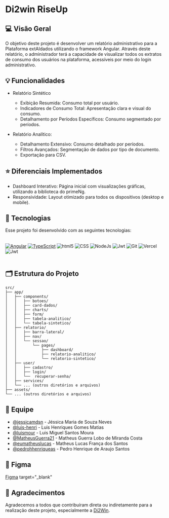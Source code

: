 # Di2win RiseUp

## 💻 Visão Geral
O objetivo deste projeto é desenvolver um relatório administrativo para a Plataforma extAIdados utilizando o framework Angular. Através deste relatório, o administrador terá a capacidade de visualizar todos os extratos de consumo dos usuários na plataforma, acessíveis por meio do login administrativo.

## 💡 Funcionalidades
- Relatório Sintético
  - Exibição Resumida: Consumo total por usuário.
  - Indicadores de Consumo Total: Apresentação clara e visual do consumo.
  - Detalhamento por Períodos Específicos: Consumo segmentado por períodos.

- Relatório Analítico:
  - Detalhamento Extensivo: Consumo detalhado por períodos.
  - Filtros Avançados: Segmentação de dados por tipo de documento.
  - Exportação para CSV.

## ⭐ Diferenciais Implementados
- Dashboard Interativo: Página inicial com visualizações gráficas, utilizando a biblioteca do primeNg.
- Responsividade: Layout otimizado para todos os dispositivos (desktop e mobile).

## 🚀 Tecnologias
Esse projeto foi desenvolvido com as seguintes tecnologias:

<div style="diplay: inline_block"><br/>
<a href="#"><img align="center" alt="Angular" src="https://img.shields.io/badge/Angular-DD0031?style=for-the-badge&logo=angular&logoColor=white"/></a>
<a href="#"><img align="center" alt="TypeScript" src="https://img.shields.io/badge/TypeScript-007ACC?style=for-the-badge&logo=typescript&logoColor=white"/></a>
<img align="center" alt="html5" src="https://img.shields.io/badge/HTML5-E34F26?style=for-the-badge&logo=html5&logoColor=white" />
<img align="center" alt="CSS" src="https://img.shields.io/badge/CSS3-1572B6?style=for-the-badge&logo=css3&logoColor=white" />
<img align="center" alt="NodeJs" src="https://img.shields.io/badge/node.js-6DA55F?style=for-the-badge&logo=node.js&logoColor=white"/>
<img align="center" alt="Jwt" src="https://img.shields.io/badge/JWT-black?style=for-the-badge&logo=JSON%20web%20tokens"/>
<img align="center" alt="Git" src="https://img.shields.io/badge/git-%23F05033.svg?style=for-the-badge&logo=git&logoColor=white"/>
<img align="center" alt="Vercel" src="https://img.shields.io/badge/vercel-%23000000.svg?style=for-the-badge&logo=vercel&logoColor=white"/>
<img align="center" alt="Jwt" src="https://img.shields.io/badge/prime-ng-red"/>

</div><br/>

## 🗂️ Estrutura do Projeto
```
src/
├── app/
│   ├── components/
│   │   ├── botoes/
│   │   ├── card-dados/
│   │   ├── charts/
│   │   ├── form/
│   │   ├── tabela-analitico/
│   │   └── tabela-sintetico/
│   ├── relatorio/
│   │   ├── barra-lateral/
│   │   ├── nav/
│   │   └── sessao/
│   │       └── pages/
│   │           ├── dashboard/
│   │           ├── relatorio-analitico/
│   │           └── relatorio-sintetico/
│   ├── user/
│   │   ├── cadastro/
│   │   ├── login/
│   │   └──  recuperar-senha/
│   ├── services/
│   └── ... (outros diretórios e arquivos)
├── assets/
└── ... (outros diretórios e arquivos)
```


## 👥 Equipe

- [@jessicamdsn](https://github.com/jessicamdsn) - Jéssica Maria de Souza Neves
- [@luis-henri](https://github.com/luis-henri) - Luis Henriques Gomes Matias
- [@luismour](https://github.com/luismour) - Luis Miguel Santos Moura
- [@MatheusGuerra21](https://github.com/MatheusGuerra21) - Matheus Guerra Lobo de Miranda Costa
- [@eumatheuslucas](https://github.com/eumatheuslucas) - Matheus Lucas França dos Santos
- [@pedrohhenriqueas](https://github.com/pedrohhenriqueas) - Pedro Henrique de Araujo Santos

## 📱 Figma

[Figma](https://www.figma.com/design/5hSrUGsgZG2ozluXMzbUiE/Di2win?node-id=0-1&t=QXkmVSp8T8AmkV08-1) target="_blank"

## 👏 Agradecimentos

Agradecemos a todos que contribuíram direta ou indiretamente para a realização deste projeto, especialmente a [Di2Win](https://www.linkedin.com/company/di2win/).



